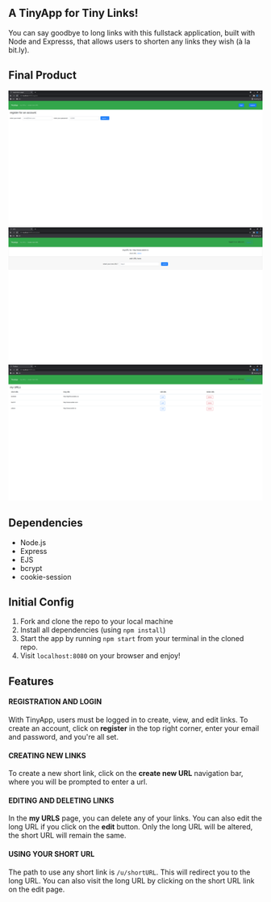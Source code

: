 ## A TinyApp for Tiny Links!
You can say goodbye to long links with this fullstack application, built with Node and Expresss, that allows users to shorten any links they wish (à la bit.ly).

## Final Product
!["registration page"](https://github.com/cyncui/tinyapp/blob/master/docs/registration.png?raw=true)
!["short url and edit page"](https://github.com/cyncui/tinyapp/blob/master/docs/short-url.png?raw=true)
!["urls page for logged in user"](https://github.com/cyncui/tinyapp/blob/master/docs/urls-page.png?raw=true)

## Dependencies
* Node.js
* Express
* EJS
* bcrypt
* cookie-session

## Initial Config
1. Fork and clone the repo to your local machine
2. Install all dependencies (using `npm install`)
3. Start the app by running `npm start` from your terminal in the cloned repo.
4. Visit `localhost:8080` on your browser and enjoy!

## Features
#### REGISTRATION AND LOGIN
With TinyApp, users must be logged in to create, view, and edit links. To create an account, click on **register** in the top right corner, enter your email and password, and you're all set.

#### CREATING NEW LINKS
To create a new short link, click on the **create new URL** navigation bar, where you will be prompted to enter a url.

#### EDITING AND DELETING LINKS
In the **my URLS** page, you can delete any of your links. You can also edit the long URL if you click on the **edit** button. Only the long URL will be altered, the short URL will remain the same.

#### USING YOUR SHORT URL
The path to use any short link is `/u/shortURL`. This will redirect you to the long URL. You can also visit the long URL by clicking on the short URL link on the edit page.
